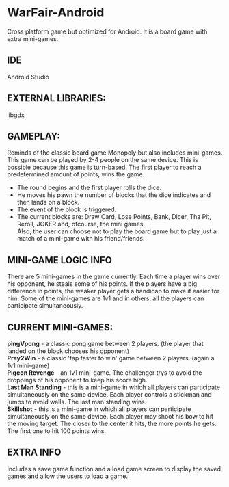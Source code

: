 # WarFair-Android
Cross platform game but optimized for Android. It is a board game with extra mini-games.

## IDE
Android Studio

## EXTERNAL LIBRARIES:
libgdx

## GAMEPLAY:
Reminds of the classic board game Monopoly but also includes mini-games. This game can be played by 2-4 people on the same device.
This is possible because this game is turn-based. The first player to reach a predetermined amount of points, wins the game.  
* The round begins and the first player rolls the dice.  
* He moves his pawn the number of blocks that the dice indicates and then lands on a block.  
* The event of the block is triggered.  
* The current blocks are: Draw Card, Lose Points, Bank, Dicer, Tha Pit, Reroll, JOKER and, ofcourse, the mini games.  
Also, the user can choose not to play the board game but to play just a match of a mini-game with his friend/friends.

## MINI-GAME LOGIC INFO
There are 5 mini-games in the game currently. Each time a player wins over his opponent, he steals some of his points. If the players have a big difference in points, the weaker player gets a handicap to make it easier for him. Some of the mini-games are 1v1 and in others, all the players can participate simultaneously. 

## CURRENT MINI-GAMES: 
**pingVpong** - a classic pong game between 2 players. (the player that landed on the block chooses his opponent)  
**Pray2Win** - a classic 'tap faster to win' game between 2 players. (again a 1v1 mini-game)  
**Pigeon Revenge** - an 1v1 mini-game. The challenger trys to avoid the droppings of his opponent to keep his score high.  
**Last Man Standing** - this is a mini-game in which all players can participate simultaneously on the same device. Each player controls a stickman and jumps to avoid walls. The last man standing wins.  
**Skillshot** - this is a mini-game in which all players can participate simultaneously on the same device. Each player may shoot his bow to hit the moving target. The closer to the center it hits, the more points he gets. The first one to hit 100 points wins.  

## EXTRA INFO
Includes a save game function and a load game screen to display the saved games and allow the users to load a game.
